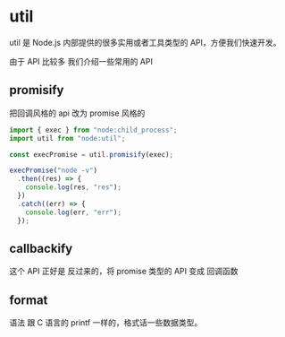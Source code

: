 # util

util 是 Node.js 内部提供的很多实用或者工具类型的 API，方便我们快速开发。

由于 API 比较多 我们介绍一些常用的 API

## promisify

把回调风格的 api 改为 promise 风格的

```js
import { exec } from "node:child_process";
import util from "node:util";

const execPromise = util.promisify(exec);

execPromise("node -v")
  .then((res) => {
    console.log(res, "res");
  })
  .catch((err) => {
    console.log(err, "err");
  });
```

## callbackify

这个 API 正好是 反过来的，将 promise 类型的 API 变成 回调函数

## format

语法 跟 C 语言的 printf 一样的，格式话一些数据类型。
